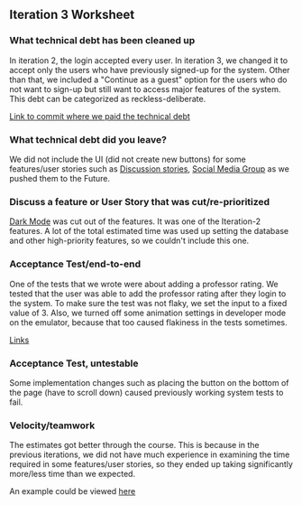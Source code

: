 ## Iteration 3 Worksheet

### What technical debt has been cleaned up
In iteration 2, the login accepted every user. In iteration 3, we changed it to accept only the users who have previously signed-up for the system. Other than that, we included a "Continue as a guest" option for the users who do not want to sign-up but still want to access major features of the system. This debt can be categorized as reckless-deliberate. 

[Link to commit where we paid the technical debt]()

### What technical debt did you leave?
We did not include the UI (did not create new buttons) for some features/user stories such as [Discussion stories](https://code.cs.umanitoba.ca/3350-winter-2021-a01/umhub-7/-/issues/17), [Social Media Group](https://code.cs.umanitoba.ca/3350-winter-2021-a01/umhub-7/-/issues/19) as we pushed them to the Future.


### Discuss a feature or User Story that was cut/re-prioritized
[Dark Mode](https://code.cs.umanitoba.ca/3350-winter-2021-a01/umhub-7/-/issues/15) was cut out of the features. It was one of the Iteration-2 features. A lot of the total estimated time was used up setting the database and other high-priority features, so we couldn't include this one.


### Acceptance Test/end-to-end
One of the tests that we wrote were about adding a professor rating. We tested that the user was able to add the professor rating after they login to the system. To make sure the test was not flaky, we set the input to a fixed value of 3. Also, we turned off some animation settings in developer mode on the emulator, because that too caused flakiness in the tests sometimes.

[Links]()

### Acceptance Test, untestable
Some implementation changes such as placing the button on the bottom of the page (have to scroll down) caused previously working system tests to fail. 


### Velocity/teamwork
The estimates got better through the course. This is because in the previous iterations, we did not have much experience in examining the time required in some features/user stories, so they ended up taking significantly more/less time than we expected. 

An example could be viewed [here](https://code.cs.umanitoba.ca/3350-winter-2021-a01/umhub-7/-/issues/11)

